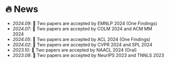 # 🔥 News
- *2024.09*: 🎉 Two papers are accepted by EMNLP 2024 (One Findings)
- *2024.07*: 🎉 Two papers are accepted by COLM 2024 and ACM MM 2024 
- *2024.05*: 🎉 Two papers are accepted by ACL 2024 (One Findings)
- *2024.02*: 🎉 Two papers are accepted by CVPR 2024 and SPL 2024
- *2023.10*: 🎉 Two papers are accepted by NAACL 2024 (Oral)
- *2023.08*: 🎉 Two papers are accepted by NeurIPS 2023 and TNNLS 2023
